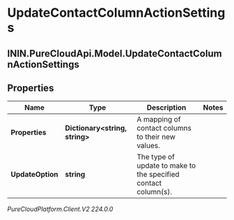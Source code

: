 # UpdateContactColumnActionSettings

## ININ.PureCloudApi.Model.UpdateContactColumnActionSettings

## Properties

|Name | Type | Description | Notes|
|------------ | ------------- | ------------- | -------------|
| **Properties** | **Dictionary&lt;string, string&gt;** | A mapping of contact columns to their new values. | |
| **UpdateOption** | **string** | The type of update to make to the specified contact column(s). | |



_PureCloudPlatform.Client.V2 224.0.0_
